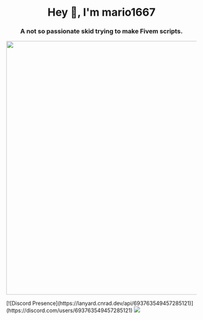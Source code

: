 <h1 align="center">Hey 👋, I'm mario1667</h1>
<h3 align="center">A not so passionate skid trying to make Fivem scripts.</h3>
<p align="center">
  <img width="671" height="671" src="https://cdn.discordapp.com/attachments/693772528413311026/988187185247305768/BK_8.png">
</p>
[![Discord Presence](https://lanyard.cnrad.dev/api/693763549457285121)](https://discord.com/users/693763549457285121)
<img src="https://readme-typing-svg.demolab.com/?font=light+300&duration=4500&pause=800&width=435&lines=discord.gg%2Fbk5m;fivem+semi-pro+dev;bk+leaks+owner;fivem+cheater"><br>
